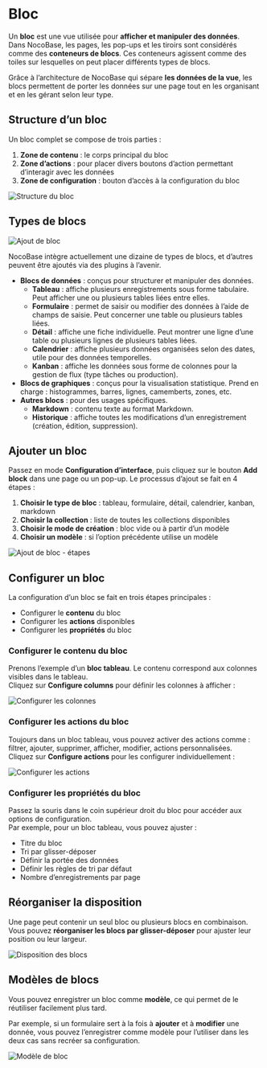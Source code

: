 # Bloc

Un **bloc** est une vue utilisée pour **afficher et manipuler des données**.  
Dans NocoBase, les pages, les pop-ups et les tiroirs sont considérés comme des **conteneurs de blocs**. Ces conteneurs agissent comme des toiles sur lesquelles on peut placer différents types de blocs.

Grâce à l’architecture de NocoBase qui sépare **les données de la vue**, les blocs permettent de porter les données sur une page tout en les organisant et en les gérant selon leur type.

## Structure d’un bloc

Un bloc complet se compose de trois parties :

1. **Zone de contenu** : le corps principal du bloc  
2. **Zone d’actions** : pour placer divers boutons d’action permettant d’interagir avec les données  
3. **Zone de configuration** : bouton d’accès à la configuration du bloc  

![Structure du bloc](https://static-docs.nocobase.com/07ea73c9abcc16846dd5cd0c960d7cb0.jpg)

## Types de blocs

![Ajout de bloc](https://static-docs.nocobase.com/c105b36b1f61420f2082d8bc5153f3f0.jpg)

NocoBase intègre actuellement une dizaine de types de blocs, et d’autres peuvent être ajoutés via des plugins à l’avenir.

- **Blocs de données** : conçus pour structurer et manipuler des données.
  - **Tableau** : affiche plusieurs enregistrements sous forme tabulaire. Peut afficher une ou plusieurs tables liées entre elles.
  - **Formulaire** : permet de saisir ou modifier des données à l’aide de champs de saisie. Peut concerner une table ou plusieurs tables liées.
  - **Détail** : affiche une fiche individuelle. Peut montrer une ligne d’une table ou plusieurs lignes de plusieurs tables liées.
  - **Calendrier** : affiche plusieurs données organisées selon des dates, utile pour des données temporelles.
  - **Kanban** : affiche les données sous forme de colonnes pour la gestion de flux (type tâches ou production).
- **Blocs de graphiques** : conçus pour la visualisation statistique. Prend en charge : histogrammes, barres, lignes, camemberts, zones, etc.
- **Autres blocs** : pour des usages spécifiques.
  - **Markdown** : contenu texte au format Markdown.
  - **Historique** : affiche toutes les modifications d’un enregistrement (création, édition, suppression).

## Ajouter un bloc

Passez en mode **Configuration d’interface**, puis cliquez sur le bouton **Add block** dans une page ou un pop-up. Le processus d’ajout se fait en 4 étapes :

1. **Choisir le type de bloc** : tableau, formulaire, détail, calendrier, kanban, markdown
2. **Choisir la collection** : liste de toutes les collections disponibles
3. **Choisir le mode de création** : bloc vide ou à partir d’un modèle
4. **Choisir un modèle** : si l’option précédente utilise un modèle

![Ajout de bloc - étapes](https://static-docs.nocobase.com/4a4dad014fddada53f2d49f5dba681fb.jpg)

## Configurer un bloc

La configuration d’un bloc se fait en trois étapes principales :

- Configurer le **contenu** du bloc  
- Configurer les **actions** disponibles  
- Configurer les **propriétés** du bloc  

### Configurer le contenu du bloc

Prenons l’exemple d’un **bloc tableau**. Le contenu correspond aux colonnes visibles dans le tableau.  
Cliquez sur **Configure columns** pour définir les colonnes à afficher :

![Configurer les colonnes](https://static-docs.nocobase.com/4644fe7e4f6a93e58d63219a1ef19633.gif)

### Configurer les actions du bloc

Toujours dans un bloc tableau, vous pouvez activer des actions comme : filtrer, ajouter, supprimer, afficher, modifier, actions personnalisées.  
Cliquez sur **Configure actions** pour les configurer individuellement :

![Configurer les actions](https://static-docs.nocobase.com/4644fe7e4f6a93e58d63219a1ef19633.gif)

### Configurer les propriétés du bloc

Passez la souris dans le coin supérieur droit du bloc pour accéder aux options de configuration.  
Par exemple, pour un bloc tableau, vous pouvez ajuster :

- Titre du bloc
- Tri par glisser-déposer
- Définir la portée des données
- Définir les règles de tri par défaut
- Nombre d’enregistrements par page

## Réorganiser la disposition

Une page peut contenir un seul bloc ou plusieurs blocs en combinaison.  
Vous pouvez **réorganiser les blocs par glisser-déposer** pour ajuster leur position ou leur largeur.

![Disposition des blocs](https://static-docs.nocobase.com/afa28c9ec8958c0581ec70f6d40891b6.gif)

## Modèles de blocs

Vous pouvez enregistrer un bloc comme **modèle**, ce qui permet de le réutiliser facilement plus tard.

Par exemple, si un formulaire sert à la fois à **ajouter** et à **modifier** une donnée, vous pouvez l’enregistrer comme modèle pour l’utiliser dans les deux cas sans recréer sa configuration.

![Modèle de bloc](https://static-docs.nocobase.com/d024cfc5dfd96bfc3ed48cd5c9963cde.jpg)
